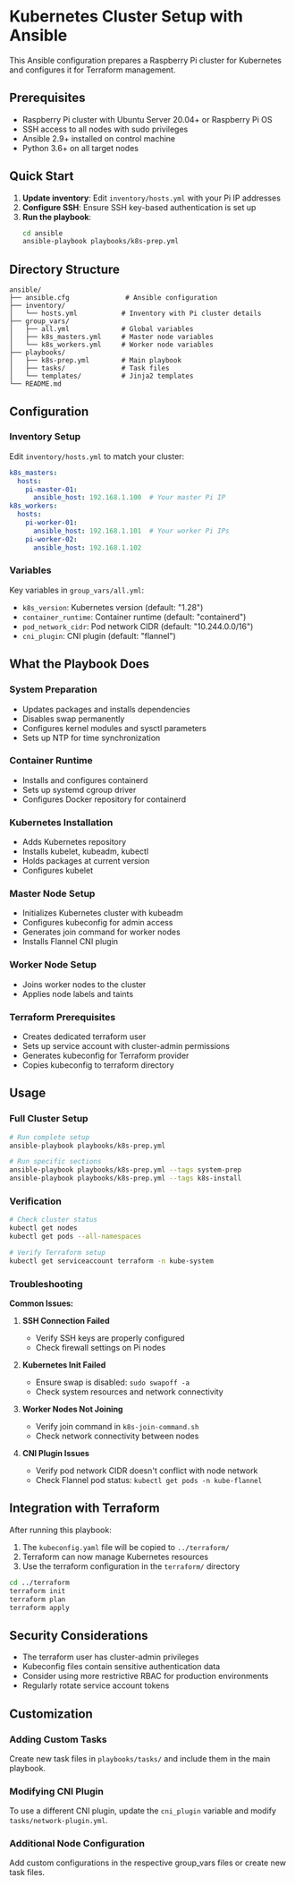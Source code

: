 # Kubernetes Cluster Setup with Ansible

This Ansible configuration prepares a Raspberry Pi cluster for Kubernetes and configures it for Terraform management.

## Prerequisites

- Raspberry Pi cluster with Ubuntu Server 20.04+ or Raspberry Pi OS
- SSH access to all nodes with sudo privileges
- Ansible 2.9+ installed on control machine
- Python 3.6+ on all target nodes

## Quick Start

1. **Update inventory**: Edit `inventory/hosts.yml` with your Pi IP addresses
2. **Configure SSH**: Ensure SSH key-based authentication is set up
3. **Run the playbook**:
   ```bash
   cd ansible
   ansible-playbook playbooks/k8s-prep.yml
   ```

## Directory Structure

```
ansible/
├── ansible.cfg              # Ansible configuration
├── inventory/
│   └── hosts.yml           # Inventory with Pi cluster details
├── group_vars/
│   ├── all.yml             # Global variables
│   ├── k8s_masters.yml     # Master node variables
│   └── k8s_workers.yml     # Worker node variables
├── playbooks/
│   ├── k8s-prep.yml        # Main playbook
│   ├── tasks/              # Task files
│   └── templates/          # Jinja2 templates
└── README.md
```

## Configuration

### Inventory Setup

Edit `inventory/hosts.yml` to match your cluster:

```yaml
k8s_masters:
  hosts:
    pi-master-01:
      ansible_host: 192.168.1.100  # Your master Pi IP
k8s_workers:
  hosts:
    pi-worker-01:
      ansible_host: 192.168.1.101  # Your worker Pi IPs
    pi-worker-02:
      ansible_host: 192.168.1.102
```

### Variables

Key variables in `group_vars/all.yml`:
- `k8s_version`: Kubernetes version (default: "1.28")
- `container_runtime`: Container runtime (default: "containerd")
- `pod_network_cidr`: Pod network CIDR (default: "10.244.0.0/16")
- `cni_plugin`: CNI plugin (default: "flannel")

## What the Playbook Does

### System Preparation
- Updates packages and installs dependencies
- Disables swap permanently
- Configures kernel modules and sysctl parameters
- Sets up NTP for time synchronization

### Container Runtime
- Installs and configures containerd
- Sets up systemd cgroup driver
- Configures Docker repository for containerd

### Kubernetes Installation
- Adds Kubernetes repository
- Installs kubelet, kubeadm, kubectl
- Holds packages at current version
- Configures kubelet

### Master Node Setup
- Initializes Kubernetes cluster with kubeadm
- Configures kubeconfig for admin access
- Generates join command for worker nodes
- Installs Flannel CNI plugin

### Worker Node Setup
- Joins worker nodes to the cluster
- Applies node labels and taints

### Terraform Prerequisites
- Creates dedicated terraform user
- Sets up service account with cluster-admin permissions
- Generates kubeconfig for Terraform provider
- Copies kubeconfig to terraform directory

## Usage

### Full Cluster Setup
```bash
# Run complete setup
ansible-playbook playbooks/k8s-prep.yml

# Run specific sections
ansible-playbook playbooks/k8s-prep.yml --tags system-prep
ansible-playbook playbooks/k8s-prep.yml --tags k8s-install
```

### Verification
```bash
# Check cluster status
kubectl get nodes
kubectl get pods --all-namespaces

# Verify Terraform setup
kubectl get serviceaccount terraform -n kube-system
```

### Troubleshooting

**Common Issues:**

1. **SSH Connection Failed**
   - Verify SSH keys are properly configured
   - Check firewall settings on Pi nodes

2. **Kubernetes Init Failed**
   - Ensure swap is disabled: `sudo swapoff -a`
   - Check system resources and network connectivity

3. **Worker Nodes Not Joining**
   - Verify join command in `k8s-join-command.sh`
   - Check network connectivity between nodes

4. **CNI Plugin Issues**
   - Verify pod network CIDR doesn't conflict with node network
   - Check Flannel pod status: `kubectl get pods -n kube-flannel`

## Integration with Terraform

After running this playbook:

1. The `kubeconfig.yaml` file will be copied to `../terraform/`
2. Terraform can now manage Kubernetes resources
3. Use the terraform configuration in the `terraform/` directory

```bash
cd ../terraform
terraform init
terraform plan
terraform apply
```

## Security Considerations

- The terraform user has cluster-admin privileges
- Kubeconfig files contain sensitive authentication data
- Consider using more restrictive RBAC for production environments
- Regularly rotate service account tokens

## Customization

### Adding Custom Tasks
Create new task files in `playbooks/tasks/` and include them in the main playbook.

### Modifying CNI Plugin
To use a different CNI plugin, update the `cni_plugin` variable and modify `tasks/network-plugin.yml`.

### Additional Node Configuration
Add custom configurations in the respective group_vars files or create new task files.
